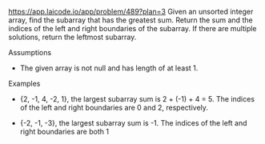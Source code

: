 https://app.laicode.io/app/problem/489?plan=3
Given an unsorted integer array, find the subarray that has the greatest sum. Return the sum and the indices of the left and right boundaries of the subarray. If there are multiple solutions, return the leftmost subarray.

Assumptions

- The given array is not null and has length of at least 1.

Examples

- {2, -1, 4, -2, 1}, the largest subarray sum is 2 + (-1) + 4 = 5. The indices of the left and right boundaries are 0 and 2, respectively.
    
- {-2, -1, -3}, the largest subarray sum is -1. The indices of the left and right boundaries are both 1
